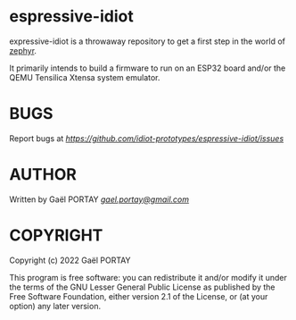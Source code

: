 # espressive-idiot

expressive-idiot is a throwaway repository to get a first step in the world of
[zephyr].

It primarily intends to build a firmware to run on an ESP32 board and/or the
QEMU Tensilica Xtensa system emulator.

# BUGS

Report bugs at *https://github.com/idiot-prototypes/espressive-idiot/issues*

# AUTHOR

Written by Gaël PORTAY *gael.portay@gmail.com*

# COPYRIGHT

Copyright (c) 2022 Gaël PORTAY

This program is free software: you can redistribute it and/or modify it under
the terms of the GNU Lesser General Public License as published by the Free
Software Foundation, either version 2.1 of the License, or (at your option) any
later version.

[zephyr]: https://github.com/zephyrproject-rtos/zephyr
